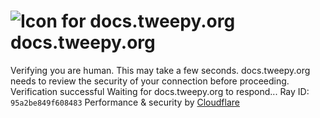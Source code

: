 # ![Icon for docs.tweepy.org](https://docs.tweepy.org/favicon.ico)docs.tweepy.org
Verifying you are human. This may take a few seconds.
docs.tweepy.org needs to review the security of your connection before proceeding.
Verification successful
Waiting for docs.tweepy.org to respond...
Ray ID: `95a2be849f608483`
Performance & security by [Cloudflare](https://www.cloudflare.com?utm_source=challenge&utm_campaign=m)
